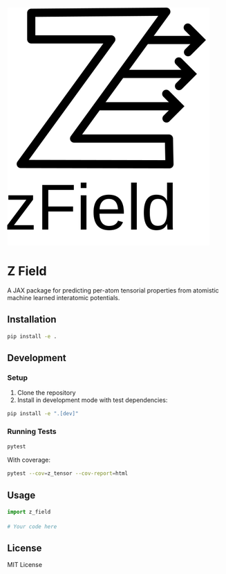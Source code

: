 ![Z Field Logo](static/logo.png)

# Z Field

A JAX package for predicting per-atom tensorial properties from atomistic
machine learned interatomic potentials.

## Installation

```bash
pip install -e .
```

## Development

### Setup

1. Clone the repository
2. Install in development mode with test dependencies:
```bash
pip install -e ".[dev]"
```

### Running Tests

```bash
pytest
```

With coverage:
```bash
pytest --cov=z_tensor --cov-report=html
```

## Usage

```python
import z_field

# Your code here
```

## License

MIT License
